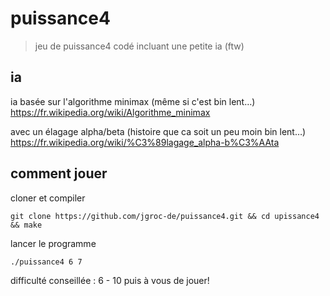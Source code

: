 # puissance4

> jeu de puissance4 codé incluant une petite ia (ftw)

## ia

ia basée sur l'algorithme minimax (même si c'est bin lent…)
https://fr.wikipedia.org/wiki/Algorithme_minimax

avec un élagage alpha/beta (histoire que ca soit un peu moin bin lent…) https://fr.wikipedia.org/wiki/%C3%89lagage_alpha-b%C3%AAta

## comment jouer

cloner et compiler
```
git clone https://github.com/jgroc-de/puissance4.git && cd upissance4 && make
```

lancer le programme
```
./puissance4 6 7
```

difficulté conseillée : 6 - 10
puis à vous de jouer!
